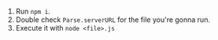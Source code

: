 1. Run  `npm i`.
2. Double check `Parse.serverURL` for the file you're gonna run.
3. Execute it with `node <file>.js`
